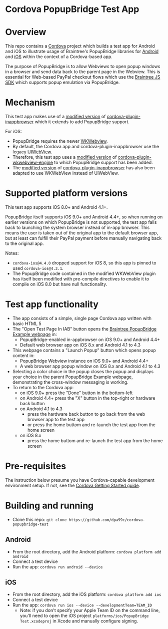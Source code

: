 Cordova PopupBridge Test App
============================

# Overview
This repo contains a [Cordova](http://cordova.apache.org/) project which builds a test app for Android and iOS to illustrate usage of Braintree's PopupBridge libraries for [Android](https://github.com/braintree/popup-bridge-android) and [iOS](https://github.com/braintree/popup-bridge-ios) within the context of a Cordova-based app.

The purpose of PopupBridge is to allow Webviews to open popup windows in a browser and send data back to the parent page in the Webview. This is essential for Web-based PayPal checkout flows which use the [Braintree JS SDK](https://github.com/braintree/braintree-web) which supports popup emulation via PopupBridge.

# Mechanism
This test app makes use of a [modified version](https://github.com/dpa99c/cordova-plugin-themeablebrowser/tree/popup_bridge) of [cordova-plugin-inappbrowser](https://github.com/apache/cordova-plugin-inappbrowser) which it extends to add PopupBridge support. 

For iOS:
- PopupBridge requires the newer [WKWebview](https://developer.apple.com/documentation/webkit/wkwebview).
- By default, the Cordova app and cordova-plugin-inappbrowser use the legacy [UIWebView](https://developer.apple.com/documentation/uikit/uiwebview).
- Therefore, this test app uses a [modified version](https://github.com/dpa99c/cordova-plugin-wkwebview-engine#popup_bridge) of [cordova-plugin-wkwebview-engine](https://github.com/apache/cordova-plugin-wkwebview-engine) to which PopupBridge support has been added.
- The [modified version](https://github.com/dpa99c/cordova-plugin-themeablebrowser/tree/popup_bridge) of [cordova-plugin-inappbrowser](https://github.com/apache/cordova-plugin-inappbrowser) has also been adapted to use WKWebView instead of UIWebView.

# Supported platform versions
This test app supports iOS 8.0+ and Android 4.1+.

PopupBridge itself supports iOS 9.0+ and Android 4.4+, so when running on earlier versions on which PopupBridge is not supported, the test app falls back to launching the system browser instead of in-app browser. This means the user is taken out of the original app to the default browser app, but at least can fulfill their PayPal payment before manually navigating back to the original app.

Notes: 
- `cordova-ios@4.4.0` dropped support for iOS 8, so this app is pinned to used `cordova-ios@4.3.1`.
- The PopupBridge code contained in the modified WKWebView plugin has itself been modified with pre-compile directives to enable it to compile on iOS 8.0 but have null functionality.

# Test app functionality
- The app consists of a simple, single page Cordova app written with basic HTML 5
- The "Open Test Page In IAB" button opens the [Braintree PopupBridge Example webpage](https://braintree.github.io/popup-bridge-example) in:
    - PopupBridge-enabled in-appbrowser on iOS 9.0+ and Android 4.4+
    - Default web browser app on iOS 8.x and Android 4.1 to 4.3 
- This webpage contains a "Launch Popup" button which opens popup content in:
    - PopupBridge Webview instance on iOS 9.0+ and Android 4.4+
    - A web browser app popup window on iOS 8.x and Android 4.1 to 4.3
- Selecting a color choice in the popup closes the popup and displays your choice in the parent PopupBridge Example webpage, demonstrating the cross-window messaging is working.
- To return to the Cordova app:
    - on iOS 9.0+ press the "Done" button in the bottom-left
    - on Android 4.4+ press the "X" button in the top-right or hardware back button
    - on Android 4.1 to 4.3
        - press the hardware back button to go back from the web browser app to the test app
        - or press the home buttom and re-launch the test app from the home screen
    - on iOS 8.x
        - press the home buttom and re-launch the test app from the home screen

# Pre-requisites
The instruction below presume you have Cordova-capable development environment setup.
If not, see the [Cordova Getting Started guide](http://cordova.apache.org/#getstarted).

# Building and running
- Clone this repo: `git clone https://github.com/dpa99c/cordova-popupbridge-test`

## Android
- From the root directory, add the Android platform: `cordova platform add android`
- Connect a test device
- Run the app: `cordova run android --device`

## iOS
- From the root directory, add the iOS platform: `cordova platform add ios`
- Connect a test device
- Run the app: `cordova run ios --device --developmentTeam=TEAM_ID`
    - Note: if you don't specify your Apple Team ID on the command line, you'll need to open the iOS project `platforms/ios/PopupBridge Test.xcodeproj` in Xcode and manually configure signing.